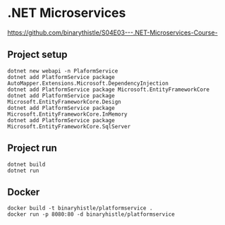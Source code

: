 # .NET Microservices

https://github.com/binarythistle/S04E03---.NET-Microservices-Course-

## Project setup
```
dotnet new webapi -n PlaformService
dotnet add PlatformService package AutoMapper.Extensions.Microsoft.DependencyInjection
dotnet add PlatformService package Microsoft.EntityFrameworkCore
dotnet add PlatformService package Microsoft.EntityFrameworkCore.Design
dotnet add PlatformService package Microsoft.EntityFrameworkCore.InMemory
dotnet add PlatformService package Microsoft.EntityFrameworkCore.SqlServer
```

## Project run
```
dotnet build
dotnet run
```

## Docker
```
docker build -t binaryhistle/platformservice . 
docker run -p 8080:80 -d binaryhistle/platformservice
```






